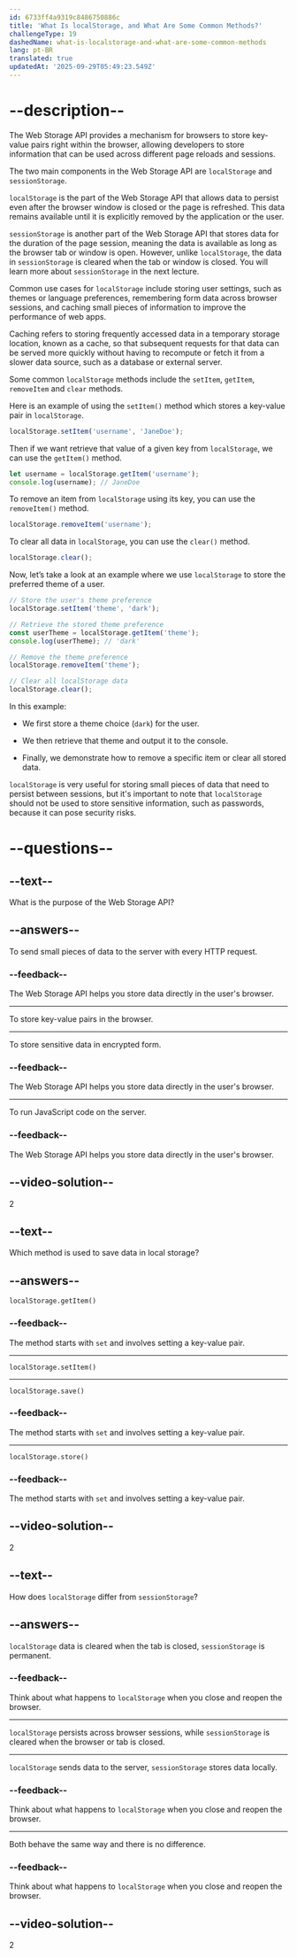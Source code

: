 ```yaml
---
id: 6733ff4a9319c8486750886c
title: 'What Is localStorage, and What Are Some Common Methods?'
challengeType: 19
dashedName: what-is-localstorage-and-what-are-some-common-methods
lang: pt-BR
translated: true
updatedAt: '2025-09-29T05:49:23.549Z'
---
```


# --description--

The Web Storage API provides a mechanism for browsers to store key-value pairs right within the browser, allowing developers to store information that can be used across different page reloads and sessions. 

The two main components in the Web Storage API are `localStorage` and `sessionStorage`.

`localStorage` is the part of the Web Storage API that allows data to persist even after the browser window is closed or the page is refreshed. This data remains available until it is explicitly removed by the application or the user. 

`sessionStorage` is another part of the Web Storage API that stores data for the duration of the page session, meaning the data is available as long as the browser tab or window is open. However, unlike `localStorage`, the data in `sessionStorage` is cleared when the tab or window is closed. You will learn more about `sessionStorage` in the next lecture. 

Common use cases for `localStorage` include storing user settings, such as themes or language preferences, remembering form data across browser sessions, and caching small pieces of information to improve the performance of web apps.

Caching refers to storing frequently accessed data in a temporary storage location, known as a cache, so that subsequent requests for that data can be served more quickly without having to recompute or fetch it from a slower data source, such as a database or external server.

Some common `localStorage` methods include the `setItem`, `getItem`, `removeItem` and `clear` methods. 

Here is an example of using the `setItem()` method which stores a key-value pair in `localStorage`.

```js
localStorage.setItem('username', 'JaneDoe');
```

Then if we want retrieve that value of a given key from `localStorage`, we can use the `getItem()` method.

```js
let username = localStorage.getItem('username');
console.log(username); // JaneDoe
```

To remove an item from `localStorage` using its key, you can use the `removeItem()` method.

```js
localStorage.removeItem('username');
```

To clear all data in `localStorage`, you can use the `clear()` method.

```js
localStorage.clear();
```

Now, let’s take a look at an example where we use `localStorage` to store the preferred theme of a user.

```js
// Store the user's theme preference
localStorage.setItem('theme', 'dark');

// Retrieve the stored theme preference
const userTheme = localStorage.getItem('theme');
console.log(userTheme); // 'dark'

// Remove the theme preference
localStorage.removeItem('theme');

// Clear all localStorage data
localStorage.clear();
```

In this example:

- We first store a theme choice (`dark`) for the user.

- We then retrieve that theme and output it to the console.

- Finally, we demonstrate how to remove a specific item or clear all stored data.

`localStorage` is very useful for storing small pieces of data that need to persist between sessions, but it's important to note that `localStorage` should not be used to store sensitive information, such as passwords, because it can pose security risks.

# --questions--

## --text--

What is the purpose of the Web Storage API?

## --answers--

To send small pieces of data to the server with every HTTP request.

### --feedback--

The Web Storage API helps you store data directly in the user's browser.

---

To store key-value pairs in the browser.

---

To store sensitive data in encrypted form.

### --feedback--

The Web Storage API helps you store data directly in the user's browser.

---

To run JavaScript code on the server.

### --feedback--

The Web Storage API helps you store data directly in the user's browser.

## --video-solution--

2

## --text--

Which method is used to save data in local storage?

## --answers--

`localStorage.getItem()`

### --feedback--

The method starts with `set` and involves setting a key-value pair.

---

`localStorage.setItem()`

---

`localStorage.save()`

### --feedback--

The method starts with `set` and involves setting a key-value pair.

---

`localStorage.store()`

### --feedback--

The method starts with `set` and involves setting a key-value pair.

## --video-solution--

2

## --text--

How does `localStorage` differ from `sessionStorage`?

## --answers--

`localStorage` data is cleared when the tab is closed, `sessionStorage` is permanent.

### --feedback--

Think about what happens to `localStorage` when you close and reopen the browser.

---

`localStorage` persists across browser sessions, while `sessionStorage` is cleared when the browser or tab is closed.

---

`localStorage` sends data to the server, `sessionStorage` stores data locally.

### --feedback--

Think about what happens to `localStorage` when you close and reopen the browser.

---

Both behave the same way and there is no difference.

### --feedback--

Think about what happens to `localStorage` when you close and reopen the browser.

## --video-solution--

2
